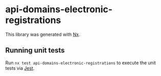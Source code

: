 <!-- gitbook-ignore -->

# api-domains-electronic-registrations

This library was generated with [Nx](https://nx.dev).

## Running unit tests

Run `nx test api-domains-electronic-registrations` to execute the unit tests via [Jest](https://jestjs.io).
